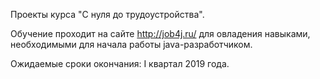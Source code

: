 Проекты курса "С нуля до трудоустройства".

Обучение проходит на сайте http://job4j.ru/ для овладения навыками, необходимыми для начала работы java-разработчиком.

Ожидаемые сроки окончания: I квартал 2019 года.
